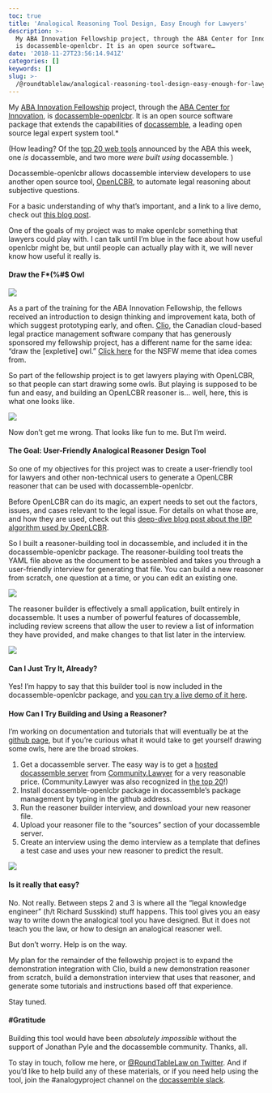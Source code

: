 ```yaml
---
toc: true
title: 'Analogical Reasoning Tool Design, Easy Enough for Lawyers'
description: >-
  My ABA Innovation Fellowship project, through the ABA Center for Innovation,
  is docassemble-openlcbr. It is an open source software…
date: '2018-11-27T23:56:14.941Z'
categories: []
keywords: []
slug: >-
  /@roundtablelaw/analogical-reasoning-tool-design-easy-enough-for-lawyers-567a774d9cff
---
```


My [ABA Innovation Fellowship](https://www.americanbar.org/groups/centers_commissions/center-for-innovation/Fellowships/20182019Fellows/) project, through the [ABA Center for Innovation](https://www.americanbar.org/groups/centers_commissions/center-for-innovation/), is [docassemble-openlcbr](https://github.com/Gauntlet173/docassemble-openlcbr). It is an open source software package that extends the capabilities of [docassemble](https://docassemble.org), a leading open source legal expert system tool.*

(How leading? Of the [top 20 web tools](http://www.abajournal.com/magazine/article/best_legal_apps_2018/) announced by the ABA this week, one _is_ docassemble, and two more _were built using_ docassemble. )

Docassemble-openlcbr allows docassemble interview developers to use another open source tool, [OpenLCBR](https://github.com/mgrabmair/openlcbr), to automate legal reasoning about subjective questions.

For a basic understanding of why that’s important, and a link to a live demo, check out [this blog post](https://medium.com/@jason_90344/legal-expert-systems-just-got-smarter-e7e12b75e872).

One of the goals of my project was to make openlcbr something that lawyers could play with. I can talk until I’m blue in the face about how useful openlcbr might be, but until people can actually play with it, we will never know how useful it really is.

#### Draw the F*(%#$ Owl

![](/1__g782APr9L34iwI____InLHSQ.png)

As a part of the training for the ABA Innovation Fellowship, the fellows received an introduction to design thinking and improvement kata, both of which suggest prototyping early, and often. [Clio](http://www.clio.com), the Canadian cloud-based legal practice management software company that has generously sponsored my fellowship project, has a different name for the same idea: “draw the [expletive] owl.” [Click here](https://www.reddit.com/r/funny/comments/eccj2/how_to_draw_an_owl/) for the NSFW meme that idea comes from.

So part of the fellowship project is to get lawyers playing with OpenLCBR, so that people can start drawing some owls. But playing is supposed to be fun and easy, and building an OpenLCBR reasoner is… well, here, this is what one looks like.

![](/1__Zbq3bEkXE2QMEd0JpDP6wg.png)

Now don’t get me wrong. That looks like fun to me. But I’m weird.

#### The Goal: User-Friendly Analogical Reasoner Design Tool

So one of my objectives for this project was to create a user-friendly tool for lawyers and other non-technical users to generate a OpenLCBR reasoner that can be used with docassemble-openlcbr.

Before OpenLCBR can do its magic, an expert needs to set out the factors, issues, and cases relevant to the legal issue. For details on what those are, and how they are used, check out this [deep-dive blog post about the IBP algorithm used by OpenLCBR](https://medium.com/@jason_90344/automating-case-based-reasoning-by-analogy-a-deep-dive-a1b015f234dd).

So I built a reasoner-building tool in docassemble, and included it in the docassemble-openlcbr package. The reasoner-building tool treats the YAML file above as the document to be assembled and takes you through a user-friendly interview for generating that file. You can build a new reasoner from scratch, one question at a time, or you can edit an existing one.

![](/1__eTClCzL5JCj67JKah4DPlQ.png)

The reasoner builder is effectively a small application, built entirely in docassemble. It uses a number of powerful features of docassemble, including review screens that allow the user to review a list of information they have provided, and make changes to that list later in the interview.

![](/1__nsuxg4jaVFmUv4Am1hxCow.png)

#### Can I Just Try It, Already?

Yes! I’m happy to say that this builder tool is now included in the docassemble-openlcbr package, and [you can try a live demo of it here](https://testda.roundtablelaw.ca/interview?i=docassemble.openlcbr%3Adata%2Fquestions%2Fdb_builder.yml).

#### How Can I Try Building and Using a Reasoner?

I’m working on documentation and tutorials that will eventually be at the [github page](https://github.com/Gauntlet173/docassemble-openlcbr), but if you’re curious what it would take to get yourself drawing some owls, here are the broad strokes.

1.  Get a docassemble server. The easy way is to get a [hosted docassemble server](https://community.lawyer/docassemble) from [Community.Lawyer](https://community.lawyer/) for a very reasonable price. (Community.Lawyer was also recognized in [the top 20](http://www.abajournal.com/magazine/article/best_legal_apps_2018/)!)
2.  Install docassemble-openlcbr package in docassemble’s package management by typing in the github address.
3.  Run the reasoner builder interview, and download your new reasoner file.
4.  Upload your reasoner file to the “sources” section of your docassemble server.
5.  Create an interview using the demo interview as a template that defines a test case and uses your new reasoner to predict the result.

![](/1__LmmQqqyEuFSQd9lA6Ctulw.png)

#### Is it really that easy?

No. Not really. Between steps 2 and 3 is where all the “legal knowledge engineer” (h/t Richard Susskind) stuff happens. This tool gives you an easy way to write down the analogical tool you have designed. But it does not teach you the law, or how to design an analogical reasoner well.

But don’t worry. Help is on the way.

My plan for the remainder of the fellowship project is to expand the demonstration integration with Clio, build a new demonstration reasoner from scratch, build a demonstration interview that uses that reasoner, and generate some tutorials and instructions based off that experience.

Stay tuned.

#### #Gratitude

Building this tool would have been _absolutely impossible_ without the support of Jonathan Pyle and the docassemble community. Thanks, all.

To stay in touch, follow me here, or [@RoundTableLaw on Twitter](https://www.twitter.com/RoundTableLaw). And if you’d like to help build any of these materials, or if you need help using the tool, join the #analogyproject channel on the [docassemble slack](https://docassemble.slack.com).
